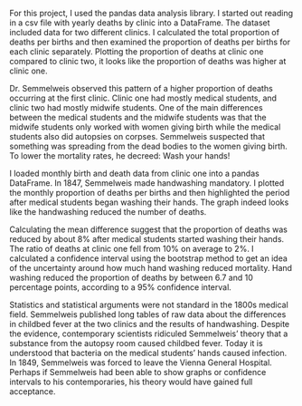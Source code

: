 For this project, I used the pandas data analysis library. I started out reading in a csv file with yearly deaths by clinic into a DataFrame. The dataset included data for two different clinics. I calculated the total proportion of deaths per births and then examined the proportion of deaths per births for each clinic separately. Plotting the proportion of deaths at clinic one compared to clinic two, it looks like the proportion of deaths was higher at clinic one. 
  
Dr. Semmelweis observed this pattern of a higher proportion of deaths occurring at the first clinic. Clinic one had mostly medical students, and clinic two had mostly midwife students. One of the main differences between the medical students and the midwife students was that the midwife students only worked with women giving birth while the medical students also did autopsies on corpses. Semmelweis suspected that something was spreading from the dead bodies to the women giving birth. To lower the mortality rates, he decreed: Wash your hands! 

I loaded monthly birth and death data from clinic one into a pandas DataFrame. In 1847, Semmelweis made handwashing mandatory. I plotted the monthly proportion of deaths per births and then highlighted the period after medical students began washing their hands. The graph indeed looks like the handwashing reduced the number of deaths. 

Calculating the mean difference suggest that the proportion of deaths was reduced by about 8% after medical students started washing their hands. The ratio of deaths at clinic one fell from 10% on average to 2%. I calculated a confidence interval using the bootstrap method to get an idea of the uncertainty around how much hand washing reduced mortality. Hand washing reduced the proportion of deaths by between 6.7 and 10 percentage points, according to a 95% confidence interval. 

Statistics and statistical arguments were not standard in the 1800s medical field. Semmelweis published long tables of raw data about the differences in childbed fever at the two clinics and the results of handwashing. Despite the evidence, contemporary scientists ridiculed Semmelweis’ theory that a substance from the autopsy room caused childbed fever. Today it is understood that bacteria on the medical students’ hands caused infection. In 1849, Semmelweis was forced to leave the Vienna General Hospital. Perhaps if Semmelweis had been able to show graphs or confidence intervals to his contemporaries, his theory would have gained full acceptance.  
